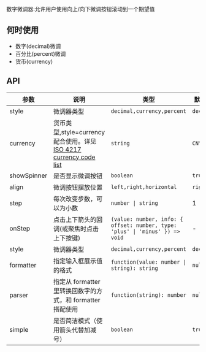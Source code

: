 数字微调器:允许用户使用向上/向下微调按钮滚动到一个期望值

## 何时使用

- 数字(decimal)微调
- 百分比(percent)微调
- 货币(currency)

## API

| 参数 | 说明 | 类型 | 默认值 |
| --- | --- | --- | --- |
| style | 微调器类型 | `decimal,currency,percent` | `decimal` |
| currency | 货币类型,style=currency 配合使用。详见[ ISO 4217 currency code list](https://www.currency-iso.org/en/home/tables/table-a1.html) | `string` | `CNY` |
| showSpinner | 是否显示微调按钮 | `boolean` | `true` |
| align | 微调按钮摆放位置 | `left,right,horizontal` | `right` |
| step | 每次改变步数，可以为小数 | `number \| string` | 1 |
| onStep | 点击上下箭头的回调(或聚焦时点击上下按键) | `(value: number, info: { offset: number, type: 'plus' \| 'minus' }) => void` | - |
| style | 微调器类型 | `decimal,currency,percent` | `decimal` |
| formatter | 指定输入框展示值的格式 | `function(value: number \| string): string` | `null` |
| parser | 指定从 formatter 里转换回数字的方式，和 formatter 搭配使用 | `function(string): number` | `null` |
| simple | 是否简洁模式（使用箭头代替加减号） | `boolean` | `true` |
